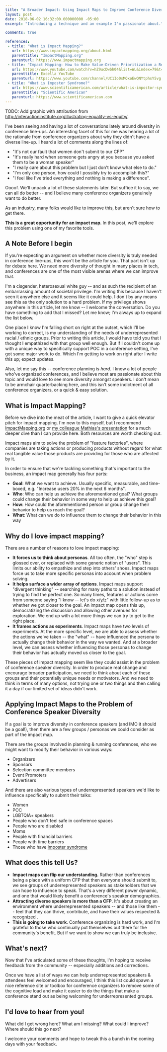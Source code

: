 ```yaml
---
title: "A Broader Impact: Using Impact Maps to Improve Conference Diversity"
layout: post
date: 2018-06-02 16:32:00.000000000 -05:00
excerpt: "Introducing a technique and an example I'm passionate about."

comments: true

references:
 - title: "What is Impact Mapping?"
   url: https://www.impactmapping.org/about.html
   parenttitle: "ImpactMapping.org"
   parenturl: https://www.impactmapping.org
 - title: "Impact Mapping: How to Make Value-Driven Prioritization a Reality, by Mathias Eifert"
   url: https://www.youtube.com/watch?v=hZ9ucDwbh04&list=WL&index=79&t=1120s
   parenttitle: Excella YouTube
   parenturl: https://www.youtube.com/channel/UC1Io0sMQxoEwQNYtphsY5vg
 - title: "What is Imposter Syndrome?"
   url: https://www.scientificamerican.com/article/what-is-impostor-syndrome/
   parenttitle: "Scientific American"
   parenturl: https://www.scientificamerican.com
---
```


TODO: Add graphic with attribution from http://interactioninstitute.org/illustrating-equality-vs-equity/.

I've been seeing and having a lot of conversations lately around diversity in conference line-ups. An interesting facet of this for me was hearing a lot of the rationale from conference organizers about why they didn't have a diverse line-up. I heard a lot of comments along the lines of:

* "It's not our fault that women don't submit to our CFP"
* "It's really hard when someone gets angry at you because you asked them to be a woman speaker"
* "I really care about this problem but I just don't know what else to do."
* "I'm only one person, how could I possibly try to accomplish this?"
* "I feel like I've tried everything and nothing is making a difference".

Oooof. We'll unpack a lot of these statements later. But suffice it to say, we can all do better -- and I believe many conference organizers genuinely want to do better.

As an industry, many folks would like to improve this, but aren't sure how to get there.

**This is a great opportunity for an impact map**. In this post, we'll explore this problem using one of my favorite tools.

## A Note Before I begin

If you're expecting an argument on whether more diversity is truly needed in conference line-ups, this won't be the article for you. That part isn't up for debate here. We need more diversity of thought in many places in tech, and conferences are one of the most visible arenas where we can improve that.

I'm a cisgender, heterosexual white guy -- and as such the recipient of an embarrassing amount of societal privilege. I'm writing this because I haven't seen it anywhere else and it seems like it could help. I don't by any means see this as the only solution to a hard problem. If my privilege shows anywhere in this article, let me know -- I welcome the conversation. Do you have something to add that I missed? Let me know; I'm always up to expand the list below.

One place I know I'm falling short on right at the outset, which I'll be working to correct, is my understanding of the needs of underrepresented racial / ethnic groups. Prior to writing this article, I would have told you that I thought I empathized with that group well enough. But if I couldn't come up with a unique way to specifically support POC in a conference setting, I've got some major work to do. Which I'm getting to work on right after I write this up; expect updates.

Also, let me say this -- conference planning is *hard*. I know a lot of people who've organized conferences, and I believe most are passionate about this topic and would love to see more diversity amongst speakers. I don't mean to be armchair quarterbacking here, and this isn't some indictment of all conference organizers, or a quick &amp; easy solution.

## What is Impact Mapping?

Before we dive into the meat of the article, I want to give a quick elevator pitch for impact mapping. I'm new to this myself, but I recommend [ImpactMapping.org](https://www.impactmapping.org/about.html) or [my colleague Mathias's presentation](https://www.youtube.com/watch?v=hZ9ucDwbh04&list=WL&index=79&t=1120s) for a much deeper dive than I can provide here. Both resources are worth checking out.

Impact maps aim to solve the problem of "feature factories", where companies are taking actions or producing products without regard for what real tangible value those products are providing for those who are affected by it.

In order to ensure that we're tackling something that's important to the business, an impact map generally has four parts:

* **Goal**: What we want to achieve. Usually specific, measurable, and time-boxed, e.g. "Increase users 20% in the next 6 months".
* **Who**: Who can help us achieve the aforementioned goal? What groups could change their behavior in some way to help us achieve this goal?
* **How**: How could the aforementioned person or group change their behavior to help us reach the goal?
* **What**: What can we do to influence them to change their behavior in this way

## Why do I love impact mapping? 

There are a number of reasons to love impact mapping:

* **It forces us to think about personas**. All too often, the "who" step is glossed over, or replaced with some generic notion of "users". This limits our ability to empathize and step into others' shoes. Impact maps force us to take more specific personas into account when problem solving.
* **It helps surface a wider array of options**. Impact maps support "divergent thinking" -- searching for many paths to a solution instead of trying to find the perfect one. So many times, features or actions come from someone saying "I know -- let's do x/y/z" with little follow-up as to whether we got closer to the goal. An impact map opens this up, democratizing the discussion and allowing other avenues for exploration. We end up with a lot more things we can try to get to the right place.
* **It frames actions as experiments**. Impact maps have two levels of experiments. At the more specific level, we are able to assess whether the actions we've taken -- the "what" -- have influenced the persona to actually change their behavior in the way we wanted. And at a broader level, we can assess whether influencing those personas to change their behavior has actually moved us closer to the goal.

These pieces of impact mapping seem like they could assist in the problem of conference speaker diversity. In order to produce real change and encourage broader participation, we need to think about each of these groups and their potentially unique needs or motivators. And we need to think in terms of many options, not trying one or two things and then calling it a day if our limited set of ideas didn't work.

## Applying Impact Maps to the Problem of Conference Speaker Diversity

If a goal is to improve diversity in conference speakers (and IMO it should be a goal!), then there are a few groups / personas we could consider as part of the impact map.

There are the groups involved in planning &amp; running conferences, who we might want to modify their behavior in various ways:

* Organizers
* Sponsors
* Selection committee members
* Event Promoters
* Advertisers

And there are also various types of underrepresented speakers we'd like to influence specifically to submit their talks:

* Women
* POC
* LGBTQIA+ speakers
* People who don't feel safe in conference spaces
* People who are disabled
* Moms
* People with financial barriers
* People with time barriers
* Those who have [imposter syndrome](https://www.scientificamerican.com/article/what-is-impostor-syndrome/)

## What does this tell Us?

* **Impact maps can flip our understanding.** Rather than conferences being a place with a uniform CFP that then everyone should submit to, we see groups of underrepresented speakers as stakeholders that we can hope to influence to speak. That's a very different power dynamic, and one that would likely benefit a conference's speaker demographics.
* **Attracting diverse speakers is more than a CFP**. It's about creating an environment where underrepresented speakers -- and those like them -- feel that they can thrive, contribute, and have their values respected & recognized .
* **This is going to take work**. Conference organizing is hard work, and I'm grateful to those who continually put themselves out there for the community's benefit. But if we want to show we can truly be inclusive.

## What's next?

Now that I've articulated some of these thoughts, I'm hoping to receive feedback from the community -- especially additions and corrections.

Once we have a list of ways we can help underrepresented speakers & attendees feel welcomed and encouraged, I think this list could spawn a nice reference site or toolbox for conference organizers to remove some of the cognitive load and make it easier to do the things that make a conference stand out as being welcoming for underrepresented groups.

## I'd love to hear from you!

What did I get wrong here? What am I missing? What could I improve? Where should this go next?

I welcome your comments and hope to tweak this a bunch in the coming days with your feedback.
